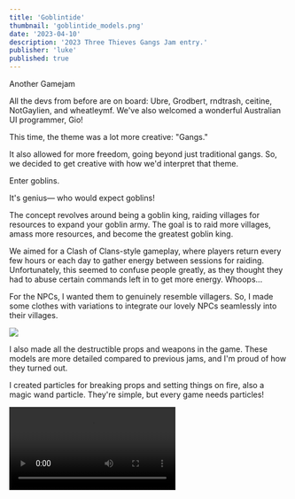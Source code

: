```yaml
---
title: 'Goblintide'
thumbnail: 'goblintide_models.png'
date: '2023-04-10'
description: '2023 Three Thieves Gangs Jam entry.'
publisher: 'luke'
published: true
---
```


Another Gamejam

All the devs from before are on board: Ubre, Grodbert, rndtrash, ceitine, NotGaylien, and wheatleymf. We've also welcomed a wonderful Australian UI programmer, Gio!

This time, the theme was a lot more creative: "Gangs."

It also allowed for more freedom, going beyond just traditional gangs. So, we decided to get creative with how we'd interpret that theme.

<Heading title="Wait... Goblins?" />

Enter goblins.

It's genius— who would expect goblins!

The concept revolves around being a goblin king, raiding villages for resources to expand your goblin army. The goal is to raid more villages, amass more resources, and become the greatest goblin king.

We aimed for a Clash of Clans-style gameplay, where players return every few hours or each day to gather energy between sessions for raiding. Unfortunately, this seemed to confuse people greatly, as they thought they had to abuse certain commands left in to get more energy. Whoops...

<Heading title="Clothes and Props" caption="by Luke" />

For the NPCs, I wanted them to genuinely resemble villagers. So, I made some clothes with variations to integrate our lovely NPCs seamlessly into their villages.

<Img src="clothing.png" />

I also made all the destructible props and weapons in the game. These models are more detailed compared to previous jams, and I'm proud of how they turned out.

<Heading title="Particles" caption="by Luke" />

I created particles for breaking props and setting things on fire, also a magic wand particle. They're simple, but every game needs particles!

<Video src="wood_particle.mp4" />

<Heading title="Voicelines" caption="by Luke" />

Those annoying screaming villagers... They're me.

They're all a British man making random gibberish noises.

I also recorded some quick tutorial narration voice lines to prevent the game from being too confusing.

Admittedly, I'm not cut out to be a voice actor.
